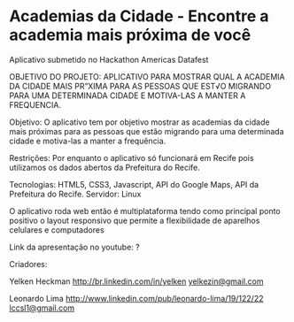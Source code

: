 Academias da Cidade - Encontre a academia mais próxima de você
==========

Aplicativo submetido no Hackathon Americas Datafest

OBJETIVO DO PROJETO: APLICATIVO PARA MOSTRAR QUAL A ACADEMIA DA CIDADE MAIS PR”XIMA PARA AS PESSOAS QUE EST√O MIGRANDO PARA UMA DETERMINADA CIDADE E MOTIVA-LAS A MANTER A FREQUENCIA.

Objetivo: O aplicativo tem por objetivo mostrar as academias da cidade mais próximas para as pessoas que estão migrando para uma determinada cidade e motiva-las a manter a frequência.

Restrições: Por enquanto o aplicativo só funcionará em Recife pois utilizamos os dados abertos da Prefeitura do Recife.

Tecnologias: HTML5, CSS3, Javascript, API do Google Maps, API da Prefeitura do Recife.
Servidor: Linux

O aplicativo roda web então é multiplataforma tendo como principal ponto positivo o layout responsivo que permite a flexibilidade de aparelhos celulares e computadores

Link da apresentação no youtube: ?

Criadores:

Yelken Heckman
http://br.linkedin.com/in/yelken
yelkezin@gmail.com

Leonardo Lima
http://www.linkedin.com/pub/leonardo-lima/19/122/22
lccsl1@gmail.com 


